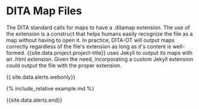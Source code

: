 ---
---
# DITA Map Files

The DITA standard calls for maps to have a .ditamap extension. The use of the extension is a construct that helps humans easily recognize the file as a map without having to open it. In practice, DITA-OT will output maps correctly regardless of the file's extension as long as it's content is well-formed. {{site.data.project.project-title}} uses Jekyll to output its maps with an .html extension. Given the need, incorporating a custom Jekyll extension could output the file with the proper extension. 

{{ site.data.alerts.webonly}}

{% include_relative example.md %}

{{site.data.alerts.end}}

